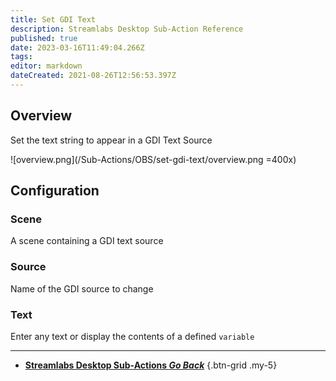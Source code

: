 ```yaml
---
title: Set GDI Text
description: Streamlabs Desktop Sub-Action Reference
published: true
date: 2023-03-16T11:49:04.266Z
tags: 
editor: markdown
dateCreated: 2021-08-26T12:56:53.397Z
---
```


## Overview
Set the text string to appear in a GDI Text Source

![overview.png](/Sub-Actions/OBS/set-gdi-text/overview.png =400x)

## Configuration
### Scene
A scene containing a GDI text source

### Source
Name of the GDI source to change

### Text
Enter any text or display the contents of a defined `variable`

---

- [<i class="mdi mdi-chevron-left"></i> **Streamlabs Desktop Sub-Actions *Go Back***](/Sub-Actions/Streamlabs-Desktop)
{.btn-grid .my-5}